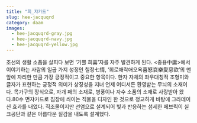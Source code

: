 ```yaml
---
title: "희_쟈카드"
slug: hee-jacquqrd
category: daam
images:
  - hee-jacquqrd-gray.jpg
  - hee-jacquqrd-navy.jpg
  - hee-jacquqrd-yellow.jpg
---
```


조선의 생활 소품을 살피다 보면 ‘기쁠 희喜’자를 자주 발견하게 된다. <중용中庸>에서 이야기하는 사람의 일곱 가지 성정인 칠정七情, ‘희로애락애오욕喜怒哀樂愛惡欲’의 맨앞에 자리한 만큼 가장 긍정적이고 중요한 항목이다. 한자 자체의 좌우대칭적 조형미와 글자가 표현하는 긍정적 의미가 상징성을 지녀 언제 어디서든 환영받는 무늬의 소재이다. 목가구의 장식으로, 자개 패의 소재로, 병풍이나 자수 소품의 소재로 사랑받아 왔다.80수 면쟈카드로 침장에 씌이는 직물을 디자인 한 것으로 정교하게 바탕에 그라데이션 효과를 내었다. 직조물이지만 선염으로 설계되어 빛과 반응하는 섬세한 페브릭이 실크공단과 같은 아름다운 질감을 내도록 설계했다.
